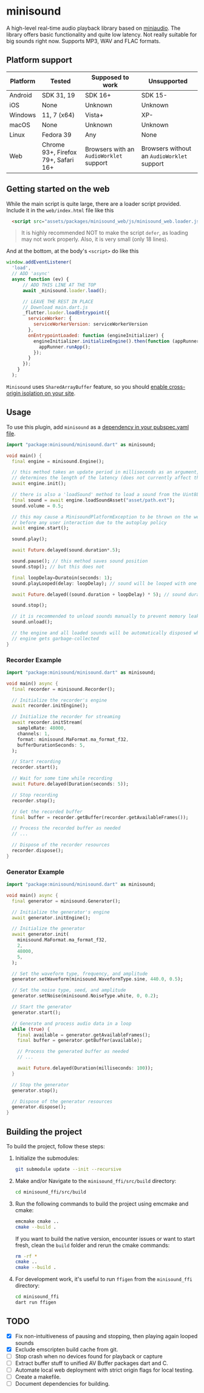 # minisound

A high-level real-time audio playback library based on [miniaudio](https://miniaud.io). The library offers basic functionality and quite low latency. Not really suitable for big sounds right now. Supports MP3, WAV and FLAC formats.

## Platform support

| Platform | Tested                              | Supposed to work                        | Unsupported                                |
| -------- | ----------------------------------- | --------------------------------------- | ------------------------------------------ |
| Android  | SDK 31, 19                          | SDK 16+                                 | SDK 15-                                    |
| iOS      | None                                | Unknown                                 | Unknown                                    |
| Windows  | 11, 7 (x64)                         | Vista+                                  | XP-                                        |
| macOS    | None                                | Unknown                                 | Unknown                                    |
| Linux    | Fedora 39                           | Any                                     | None                                       |
| Web      | Chrome 93+, Firefox 79+, Safari 16+ | Browsers with an `AudioWorklet` support | Browsers without an `AudioWorklet` support |

## Getting started on the web

While the main script is quite large, there are a loader script provided. Include it in the `web/index.html` file like this

```html
  <script src="assets/packages/minisound_web/js/minisound_web.loader.js"></script>
```

> It is highly recommended NOT to make the script `defer`, as loading may not work properly. Also, it is very small (only 18 lines).

And at the bottom, at the body's `<script>` do like this

```js
window.addEventListener(
  'load',
  // ADD 'async'
  async function (ev) {
      // ADD THIS LINE AT THE TOP
      await _minisound.loader.load();

      // LEAVE THE REST IN PLACE
      // Download main.dart.js
      _flutter.loader.loadEntrypoint({
        serviceWorker: {
          serviceWorkerVersion: serviceWorkerVersion
        },
        onEntrypointLoaded: function (engineInitializer) {
          engineInitializer.initializeEngine().then(function (appRunner) {
            appRunner.runApp();
          });
        }
      });
    }
  );
```

`Minisound` uses `SharedArrayBuffer` feature, so you should [enable cross-origin isolation on your site](https://web.dev/cross-origin-isolation-guide/).

## Usage

To use this plugin, add `minisound` as a [dependency in your pubspec.yaml file](https://flutter.dev/platform-plugins/).

```dart
import "package:minisound/minisound.dart" as minisound;

void main() {
  final engine = minisound.Engine();

  // this method takes an update period in milliseconds as an argument, which
  // determines the length of the latency (does not currently affect the web)
  await engine.init(); 

  // there is also a 'loadSound' method to load a sound from the Uint8List
  final sound = await engine.loadSoundAsset("asset/path.ext");
  sound.volume = 0.5;

  // this may cause a MinisoundPlatformException to be thrown on the web
  // before any user interaction due to the autoplay policy
  await engine.start(); 

  sound.play();

  await Future.delayed(sound.duration*.5);

  sound.pause(); // this method saves sound position
  sound.stop(); // but this does not

  final loopDelay=Duratoin(seconds: 1);
  sound.playLooped(delay: loopDelay); // sound will be looped with one second period

  await Future.delayed((sound.duration + loopDelay) * 5); // sound duration does not account loop delay

  sound.stop();

  // it is recommended to unload sounds manually to prevent memory leaks
  sound.unload(); 

  // the engine and all loaded sounds will be automatically disposed when 
  // engine gets garbage-collected
}
```

### Recorder Example

```dart
import "package:minisound/minisound.dart" as minisound;

void main() async {
  final recorder = minisound.Recorder();

  // Initialize the recorder's engine
  await recorder.initEngine();

  // Initialize the recorder for streaming
  await recorder.initStream(
    sampleRate: 48000,
    channels: 1,
    format: minisound.MaFormat.ma_format_f32,
    bufferDurationSeconds: 5,
  );

  // Start recording
  recorder.start();

  // Wait for some time while recording
  await Future.delayed(Duration(seconds: 5));

  // Stop recording
  recorder.stop();

  // Get the recorded buffer
  final buffer = recorder.getBuffer(recorder.getAvailableFrames());

  // Process the recorded buffer as needed
  // ...

  // Dispose of the recorder resources
  recorder.dispose();
}
```

### Generator Example

```dart
import "package:minisound/minisound.dart" as minisound;

void main() async {
  final generator = minisound.Generator();

  // Initialize the generator's engine
  await generator.initEngine();

  // Initialize the generator
  await generator.init(
    minisound.MaFormat.ma_format_f32,
    2,
    48000,
    5,
  );

  // Set the waveform type, frequency, and amplitude
  generator.setWaveform(minisound.WaveformType.sine, 440.0, 0.5);

  // Set the noise type, seed, and amplitude
  generator.setNoise(minisound.NoiseType.white, 0, 0.2);

  // Start the generator
  generator.start();

  // Generate and process audio data in a loop
  while (true) {
    final available = generator.getAvailableFrames();
    final buffer = generator.getBuffer(available);

    // Process the generated buffer as needed
    // ...

    await Future.delayed(Duration(milliseconds: 100));
  }

  // Stop the generator
  generator.stop();

  // Dispose of the generator resources
  generator.dispose();
}
```

## Building the project

To build the project, follow these steps:

1. Initialize the submodules:

   ```bash
   git submodule update --init --recursive
   ```

2. Make and/or Navigate to the `minisound_ffi/src/build` directory:

   ```bash
   cd minisound_ffi/src/build
   ```

3. Run the following commands to build the project using emcmake and cmake:

   ```bash
   emcmake cmake ..
   cmake --build .
   ```

   If you want to build the native version, encounter issues or want to start fresh, clean the `build` folder and rerun the cmake commands:

    ```bash
    rm -rf *
    cmake ..
    cmake --build .
    ```

4. For development work, it's useful to run `ffigen` from the `minisound_ffi` directory:

   ```bash
   cd minisound_ffi
   dart run ffigen
   ```

## TODO

- [x] Fix non-intuitiveness of pausing and stopping, then playing again looped sounds
- [x] Exclude emscripten build cache from git.
- [ ] Stop crash when no devices found for playback or capture
- [ ] Extract buffer stuff to unified AV Buffer packages dart and C.
- [ ] Automate local web deployment with strict origin flags for local testing.
- [ ] Create a makefile.
- [ ] Document dependencies for building.

